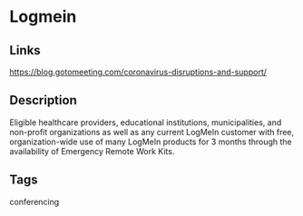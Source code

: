 # Logmein

## Links
https://blog.gotomeeting.com/coronavirus-disruptions-and-support/

## Description
Eligible healthcare providers, educational institutions, municipalities, and non-profit organizations as well as any current LogMeIn customer with free, organization-wide use of many LogMeIn products for 3 months through the availability of Emergency Remote Work Kits.

## Tags
conferencing


